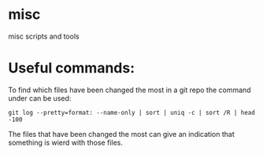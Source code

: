 misc
====

misc scripts and tools


# Useful commands:

To find which files have been changed the most in a git repo the command under can be used:
```
git log --pretty=format: --name-only | sort | uniq -c | sort /R | head -100
```

The files that have been changed the most can give an indication that something is wierd with those files.

